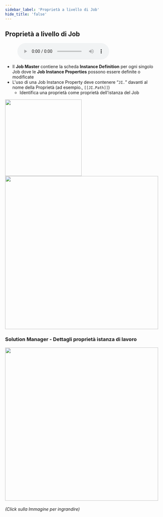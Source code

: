 ```yaml
---
sidebar_label: 'Proprietà a livello di Job'
hide_title: 'false'
---
```


## Proprietà a livello di Job

<figure>
    <audio
        controls
        src="audiobasic/JobInstanceProperties.mp3">
            Your browser does not support the
            <code>audio</code> element.
    </audio>
</figure>

* Il **Job Master** contiene la scheda **Instance Definition** per ogni singolo Job dove le **Job Instance Properties** possono essere definite o modificate
* L'uso di una Job Instance Property deve contenere “```JI.```” davanti al nome della Proprietà (ad esempio., ```[[JI.Path]]```)
    * Identifica una proprietà come proprietà dell'istanza del Job

<a href="imgbasic/337.png" target="_blank"><img src="imgbasic/337.png" width="250"></img></a>  
<a href="imgbasic/338.png" target="_blank"><img src="imgbasic/338.png" width="500"></img></a>  

### Solution Manager - Dettagli proprietà istanza di lavoro

<a href="imgbasic/339.png" target="_blank"><img src="imgbasic/339.png" width="500"></img></a>

###### (Click sulla Immagine per ingrandire)